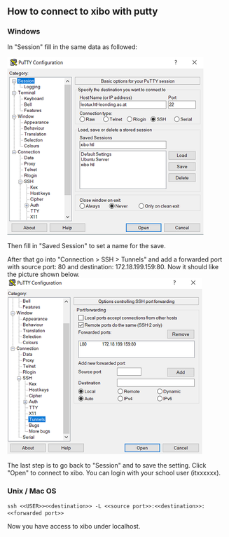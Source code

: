 ## How to connect to xibo with putty

### Windows

In "Session" fill in the same data as followed:

![putty1](/img/putty1.PNG)

Then fill in "Saved Session" to set a name for the save.

After that go into "Connection > SSH > Tunnels" 
and add a forwarded port with source port: 80 and destination: 172.18.199.159:80.
Now it should like the picture shown below.
![putty2](/img/putty2.PNG)

The last step is to go back to "Session" and to save the setting. Click "Open" to connect to xibo. You can login with your school user (itxxxxxx).


### Unix / Mac OS

	ssh <<USER>><<destination>> -L <<source port>>:<<destination>>:<<forwarded port>>

Now you have access to xibo under localhost.
